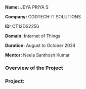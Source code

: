 **Name:** JEYA PRIYA S

**Company:** CODTECH IT SOLUTIONS

**ID:** CT12DS2256

**Domain:** Internet of Things

**Duration:** August to October 2024

**Mentor:** Neela Santhosh Kumar

### Overview of the Project

### Project:
  
